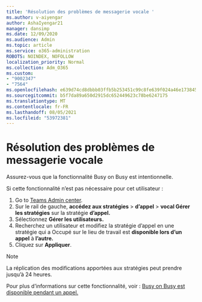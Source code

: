 ```yaml
---
title: 'Résolution des problèmes de messagerie vocale '
ms.author: v-aiyengar
author: AshaIyengar21
manager: dansimp
ms.date: 12/09/2020
ms.audience: Admin
ms.topic: article
ms.service: o365-administration
ROBOTS: NOINDEX, NOFOLLOW
localization_priority: Normal
ms.collection: Adm_O365
ms.custom:
- "9002347"
- "7564"
ms.openlocfilehash: e639d74cd8dbbb03ffb5b253451c99c8fe639f024a46e173845a0f4d322e43ca
ms.sourcegitcommit: b5f7da89a650d2915dc652449623c78be6247175
ms.translationtype: MT
ms.contentlocale: fr-FR
ms.lasthandoff: 08/05/2021
ms.locfileid: "53972381"
---
```

# <a name="troubleshooting-voicemail"></a>Résolution des problèmes de messagerie vocale

Assurez-vous que la fonctionnalité Busy on Busy est intentionnelle.

Si cette fonctionnalité n’est pas nécessaire pour cet utilisateur :

1. Go to [Teams Admin center](https://admin.teams.microsoft.com/policies/calling).
1. Sur le rail de gauche, **accédez aux stratégies**  >  **d’appel**  >  **vocal Gérer les stratégies** sur la stratégie **d’appel.**
1. Sélectionnez **Gérer les utilisateurs.**
1. Recherchez un utilisateur et modifiez la stratégie d’appel en une stratégie qui a Occupé sur le lieu de travail est **disponible lors d’un appel** à **l’autre.**
1. Cliquez sur **Appliquer**.
> [!NOTE]
> La réplication des modifications apportées aux stratégies peut prendre jusqu’à 24 heures.

Pour plus d’informations sur cette fonctionnalité, voir : [Busy on Busy est disponible pendant un appel.](https://docs.microsoft.com/microsoftteams/teams-calling-policy#busy-on-busy-is-available-while-in-a-call)
